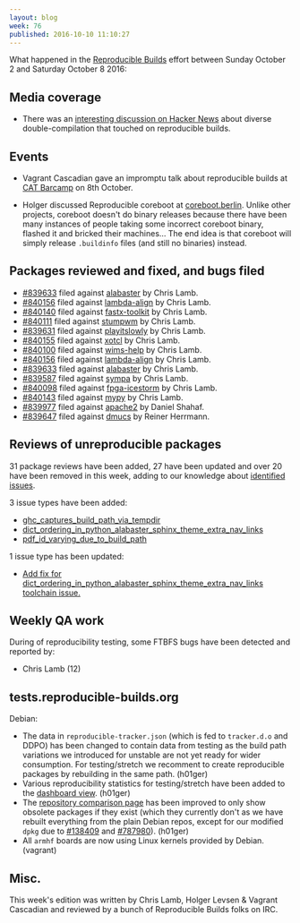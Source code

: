```yaml
---
layout: blog
week: 76
published: 2016-10-10 11:10:27
---
```


What happened in the [Reproducible
Builds](https://wiki.debian.org/ReproducibleBuilds) effort between Sunday October 2 and Saturday October 8 2016:

Media coverage
--------------

* There was an [interesting discussion on Hacker News](https://news.ycombinator.com/item?id=12666923) about diverse double-compilation that touched on reproducible builds.

Events
------

* Vagrant Cascadian gave an impromptu talk about reproducible builds at [CAT Barcamp](catbarcamp.org) on 8th October.

* Holger discussed Reproducible coreboot at [coreboot.berlin](https://coreboot.berlin). Unlike other projects, coreboot doesn't do binary releases because there have been many instances of people taking some incorrect coreboot binary, flashed it and bricked their machines… The end idea is that coreboot will simply release `.buildinfo` files (and still no binaries) instead.

Packages reviewed and fixed, and bugs filed
-------------------------------------------

* [#839633](https://bugs.debian.org/839633) filed against [alabaster](https://tracker.debian.org/pkg/alabaster) by Chris Lamb.
* [#840156](https://bugs.debian.org/840156) filed against [lambda-align](https://tracker.debian.org/pkg/lambda-align) by Chris Lamb.
* [#840140](https://bugs.debian.org/840140) filed against [fastx-toolkit](https://tracker.debian.org/pkg/fastx-toolkit) by Chris Lamb.
* [#840111](https://bugs.debian.org/840111) filed against [stumpwm](https://tracker.debian.org/pkg/stumpwm) by Chris Lamb.
* [#839631](https://bugs.debian.org/839631) filed against [playitslowly](https://tracker.debian.org/pkg/playitslowly) by Chris Lamb.
* [#840155](https://bugs.debian.org/840155) filed against [xotcl](https://tracker.debian.org/pkg/xotcl) by Chris Lamb.
* [#840100](https://bugs.debian.org/840100) filed against [wims-help](https://tracker.debian.org/pkg/wims-help) by Chris Lamb.
* [#840156](https://bugs.debian.org/840156) filed against [lambda-align](https://tracker.debian.org/pkg/lambda-align) by Chris Lamb.
* [#839633](https://bugs.debian.org/839633) filed against [alabaster](https://tracker.debian.org/pkg/alabaster) by Chris Lamb.
* [#839587](https://bugs.debian.org/839587) filed against [sympa](https://tracker.debian.org/pkg/sympa) by Chris Lamb.
* [#840098](https://bugs.debian.org/840098) filed against [fpga-icestorm](https://tracker.debian.org/pkg/fpga-icestorm) by Chris Lamb.
* [#840143](https://bugs.debian.org/840143) filed against [mypy](https://tracker.debian.org/pkg/mypy) by Chris Lamb.
* [#839977](https://bugs.debian.org/839977) filed against [apache2](https://tracker.debian.org/pkg/apache2) by Daniel Shahaf.
* [#839647](https://bugs.debian.org/839647) filed against [dmucs](https://tracker.debian.org/pkg/dmucs) by Reiner Herrmann.

Reviews of unreproducible packages
----------------------------------

31 package reviews have been added, 27 have been updated and over 20 have been removed in this week,
adding to our knowledge about [identified issues](https://tests.reproducible-builds.org/debian/index_issues.html).

3 issue types have been added:

- [ghc\_captures\_build\_path\_via\_tempdir](https://salsa.debian.org/reproducible-builds/reproducible-notes/commit/d983dee)
- [dict\_ordering\_in\_python\_alabaster\_sphinx\_theme\_extra\_nav\_links](https://salsa.debian.org/reproducible-builds/reproducible-notes/commit/ea3ef2d)
- [pdf\_id\_varying\_due\_to\_build\_path](https://salsa.debian.org/reproducible-builds/reproducible-notes/commit/4393a22)

1 issue type has been updated:

- [Add fix for dict\_ordering\_in\_python\_alabaster\_sphinx\_theme\_extra\_nav\_links toolchain issue.](https://salsa.debian.org/reproducible-builds/reproducible-notes/commit/718d863)

Weekly QA work
--------------

During of reproducibility testing, some FTBFS bugs have been detected and
reported by:

 - Chris Lamb (12)

tests.reproducible-builds.org
-----------------------

Debian:

- The data in `reproducible-tracker.json` (which is fed to `tracker.d.o` and DDPO) has been changed to contain data from testing as the build path variations we introduced for unstable are not yet ready for wider consumption. For testing/stretch we recomment to create reproducible packages by rebuilding in the same path. (h01ger)
- Various reproducibility statistics for testing/stretch have been added to the [dashboard view](https://tests.reproducible-builds.org/debian/reproducible.html). (h01ger)
- The [repository comparison page](https://tests.reproducible-builds.org/debian/index_repositories.html) has been improved to only show obsolete packages if they exist (which they currently don't as we have rebuilt everything from the plain Debian repos, except for our modified `dpkg` due to [#138409](https://bugs.debian.org/138409) and [#787980](https://bugs.debian.org/787980)). (h01ger)
- All `armhf` boards are now using Linux kernels provided by Debian. (vagrant)

Misc.
-----

This week's edition was written by Chris Lamb, Holger Levsen & Vagrant Cascadian and reviewed by a bunch of Reproducible Builds folks on IRC.
